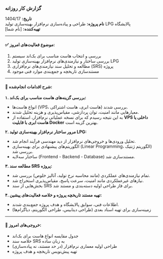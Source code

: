 
###  **گزارش کار روزانه**

**تاریخ:** 1404/17  
**نام پروژه:** طراحی و پیاده‌سازی نرم‌افزار بهینه‌سازی تولید LPG پالایشگاه  
**تهیه‌کننده:** [نام شما]

---

#### ✅ **موضوع فعالیت‌های امروز:**  
1. بررسی و انتخاب هاست مناسب برای بک‌اند سیستم  
2. بررسی ساختار و نیازمندی‌های نرم‌افزار بهینه‌سازی تولید LPG  
3. مطالعه و تحلیل سند نیازمندی‌های نرم‌افزاری (SRS) پروژه  
4. مستندسازی تاریخچه و جمع‌بندی موارد فنی موجود

---

#### 📌 **شرح اقدامات انجام‌شده:**

**۱. بررسی گزینه‌های هاست مناسب برای بک‌اند:**  
- انواع هاست‌ها (VPS، هاست ابری، هاست اشتراکی) بررسی شدند.  
- معیارهایی مانند امنیت، توان پردازشی، مقیاس‌پذیری و هزینه تحلیل شدند.  
- به این نتیجه رسیدم که برای نسخه عملیاتی نرم‌افزار، استفاده از **VPS داخلی یا هاست ابری با قابلیت Docker** بهترین گزینه است.

**۲. مرور ساختار نرم‌افزار بهینه‌سازی تولید LPG:**  
- تحلیل ورودی‌ها و خروجی‌های نرم‌افزار از دید مهندسی فرآیند انجام شد.  
- الگوریتم‌های پیشنهادی برای بهینه‌سازی (Linear Programming، الگوریتم ژنتیک) بررسی شد.  
- ساختار سه‌لایه (Frontend - Backend - Database) مستندسازی شد.

**۳. مطالعه سند SRS پروژه:**  
- تمام نیازمندی‌های عملکردی (مانند محاسبه نرخ تولید، آنالیز خلوص) بررسی شد.  
- نیازهای غیرعملکردی مانند امنیت، سرعت پاسخ، مقیاس‌پذیری استخراج شد.  
- بخش‌هایی از سند SRS برای فاز طراحی اولیه دسته‌بندی و مستند شد.

**۴. تهیه مستند تاریخچه پروژه و خلاصه فعالیت‌های پیشین:**  
- اطلاعات فنی، سوابق پالایشگاه و هدف پروژه جمع‌بندی شدند.  
- زمینه‌سازی برای تهیه اسناد بعدی (طراحی دیتابیس، طراحی الگوریتم، دیاگرام‌ها)

---

#### 📝 **خروجی‌های امروز:**  
- جدول مقایسه انواع هاست برای بک‌اند  
- خلاصه سند SRS به زبان ساده  
- طراحی اولیه معماری نرم‌افزار (در حد مستند، نه پیاده‌سازی)  
- تهیه پیش‌نویس تاریخچه و هدف پروژه

